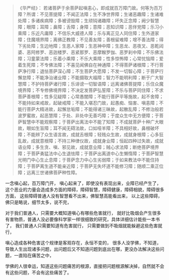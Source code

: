 > 《华严经》：
> 若诸菩萨于余菩萨起嗔恚心，即成就百万障门故。何等为百万障？所谓：不见菩提障；不闻正法障；生不净世界障；生诸恶趣障；生诸难处障；多诸疾病障；多被谤毁障；生顽钝诸趣障；坏失正念障；阙少智慧障；眼障；耳障；鼻障；舌障；身障；意障；恶知识障；恶伴党障；乐习小乘障；乐近凡庸障；不信乐大威德人障；乐与离正见人同住障；生外道家障；住魔境界障；离佛正教障；不见善友障；善根留难障；增不善法障；得下劣处障；生边地障；生恶人家障；生恶神中障；生恶龙、恶夜叉、恶乾闼婆、恶阿修罗、恶迦楼罗、恶紧那罗、恶摩睺罗伽、恶罗刹中障；不乐佛法障；习童蒙法障；乐着小乘障；不乐大乘障；性多惊怖障；心常忧恼障；爱着生死障；不专佛法障；不喜见闻佛自在神通障；不得菩萨诸根障；不行菩萨净行障；退怯菩萨深心障；不生菩萨大愿障；不发一切智心障；于菩萨行懈怠障；不能净治诸业障；不能摄取大福障；智力不能明利障；断于广大智慧障；不护持菩萨诸行障；乐诽谤一切智语障；远离诸佛菩提障；乐住众魔境界障；不专修佛境界障；不决定发菩萨弘誓障；不乐与菩萨同住障；不求菩萨善根障；性多见疑障；心常愚闇障；不能行菩萨平等施故，起不舍障；不能持如来戒故，起破戒障；不能入堪忍门故，起愚痴、恼害、嗔恚障；不能行菩萨大精进故，起懈怠垢障；不能得诸三昧故，起散乱障；不修治般若波罗蜜故，起恶慧障；于处、非处中无善巧障；于度众生中无方便障；于菩萨智慧中不能观察障；于菩萨出离法中不能了知障；不成就菩萨十种广大眼故，眼如生盲障；耳不闻无碍法故，口如哑羊障；不具相好故，鼻根破坏障；不能辨了众生语言故，成就舌根障；轻贱众生故，成就身根障；心多狂乱故，成就意根障；不持三种律仪故，成就身业障；恒起四种过失故，成就语业障；多生贪、嗔、邪见故，成就意业障；贼心求法障；断绝菩萨境界障；于菩萨勇猛法中心生退怯障；于菩萨出离道中心生懒惰障；于菩萨智慧光明门中心生止息障；于菩萨念力中心生劣弱障；于如来教法中不能住持障；于菩萨离生道不能亲近障；于菩萨无失坏道不能修习障；随顺二乘正位障；远离三世诸佛菩萨种性障。

一念嗔心起，百万障门开，
嗔心起来了，即使没有表现出来，业障已经产生了，
这个恶业的力量会造成多方面的障碍，障碍智慧，障碍健康，障碍相貌，障碍很多方面，
这些障碍普通人没有智慧看不出来，佛智慧高能看出来，
以上这些障碍，佛只是略说，细节太多，说不完，

对于我们普通人，只需要大概知道嗔心有哪些危害就行，
就好比吸烟会产生很多有害物质，普通人没必要像科学家一样很细致的研究，具体详细估计能些一本书了，
我们普通人只需要知道有危害就行，
只需要做到不吸烟就能躲避这些危害就行，

嗔心造成各种危害这个规律是客观存在，永恒不变的，
很多人没学佛，不知道，导致人生出现诸多问题，出问题后又不知道问题到底出在哪，更没办法解决这些问题，一直陷在痛苦之中，

学佛的人很幸运，知道这些问题痛苦的根源，直接把问题根源解决掉，自然就不会有这些问题，不会有这些痛苦了。



